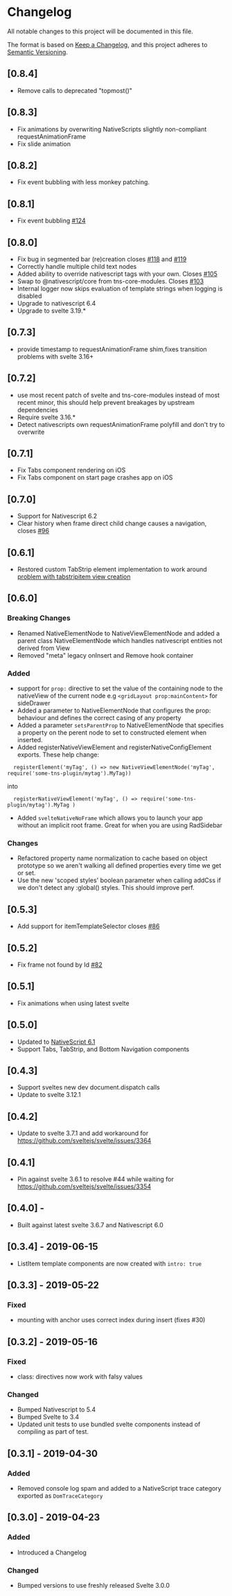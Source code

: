 # Changelog
All notable changes to this project will be documented in this file.

The format is based on [Keep a Changelog](https://keepachangelog.com/en/1.0.0/),
and this project adheres to [Semantic Versioning](https://semver.org/spec/v2.0.0.html).

## [0.8.4]
  - Remove calls to deprecated "topmost()"


## [0.8.3]
  - Fix animations by overwriting NativeScripts slightly non-compliant requestAnimationFrame
  - Fix slide animation

## [0.8.2]
  - Fix event bubbling with less monkey patching.
  
## [0.8.1]
  - Fix event bubbling [#124](https://github.com/halfnelson/svelte-native/issues/124)


## [0.8.0]
  - Fix bug in segmented bar (re)creation closes [#118](https://github.com/halfnelson/svelte-native/issues/118) and [#119](https://github.com/halfnelson/svelte-native/issues/119)
  - Correctly handle multiple child text nodes
  - Added ability to override nativescript tags with your own. Closes [#105](https://github.com/halfnelson/svelte-native/issues/105) 
  - Swap to @nativescript/core from tns-core-modules. Closes [#103](https://github.com/halfnelson/svelte-native/issues/103) 
  - Internal logger now skips evaluation of template strings when logging is disabled
  - Upgrade to nativescript 6.4
  - Upgrade to svelte 3.19.*
  

## [0.7.3]
  - provide timestamp to requestAnimationFrame shim,fixes transition problems with svelte 3.16+


## [0.7.2]
  - use most recent patch of svelte and tns-core-modules instead of most recent minor, this should help prevent breakages by upstream dependencies
  - Require svelte 3.16.*
  - Detect nativescripts own requestAnimationFrame polyfill and don't try to overwrite
  

## [0.7.1]
  - Fix Tabs component rendering on iOS
  - Fix Tabs component on start page crashes app on iOS

## [0.7.0]
  - Support for Nativescript 6.2
  - Clear history when frame direct child change causes a navigation, closes [#96](https://github.com/halfnelson/svelte-native/issues/96)

## [0.6.1]
  - Restored custom TabStrip element implementation to work around [problem with tabstripitem view creation](https://github.com/NativeScript/NativeScript/issues/7608)

## [0.6.0]

### Breaking Changes
  - Renamed NativeElementNode to NativeViewElementNode and added a parent class NativeElementNode which handles nativescript entities not derived from View
  - Removed "meta" legacy onInsert and Remove hook container

### Added
  - support for `prop:` directive to set the value of the containing node to the nativeView of the current node e.g `<gridLayout prop:mainContent>` for sideDrawer
  - Added a parameter to NativeElementNode that configures the prop: behaviour and defines the correct casing of any property
  - Added a parameter `setsParentProp` to NativeElementNode that specifies a property on the perent node to set to constructed element when inserted.
  - Added registerNativeViewElement and registerNativeConfigElement exports. These help change:
```
  registerElement('myTag', () => new NativeViewElementNode('myTag', require('some-tns-plugin/mytag').MyTag))
```
into
```
  registerNativeViewElement('myTag', () => require('some-tns-plugin/mytag').MyTag )
```
  - Added `svelteNativeNoFrame` which allows you to launch your app without an implicit root frame. Great for when you are using RadSidebar


### Changes
  - Refactored property name normalization to cache based on object prototype so we aren't walking all defined properties every time we get or set.
  - Use the new 'scoped styles' boolean parameter when calling addCss if we don't detect any :global() styles. This should improve perf.
  
  
## [0.5.3]
  - Add support for itemTemplateSelector closes [#86](https://github.com/halfnelson/svelte-native/issues/86)

## [0.5.2]
  - Fix frame not found by Id [#82](https://github.com/halfnelson/svelte-native/issues/82)

## [0.5.1]
  - Fix animations when using latest svelte

## [0.5.0]
  - Updated to [NativeScript 6.1](https://www.nativescript.org/blog/nativescript-6.1-kotlin-support-is-here)
  - Support Tabs, TabStrip, and Bottom Navigation components

## [0.4.3]
  - Support sveltes new dev document.dispatch calls
  - Update to svelte 3.12.1

## [0.4.2]
  - Update to svelte 3.7.1 and add workaround for https://github.com/sveltejs/svelte/issues/3364

## [0.4.1]
  - Pin against svelte 3.6.1 to resolve #44 while waiting for https://github.com/sveltejs/svelte/issues/3354

## [0.4.0] - 
  - Built against latest svelte 3.6.7 and Nativescript 6.0

## [0.3.4] - 2019-06-15
  - ListItem template components are now created with `intro: true`

## [0.3.3] - 2019-05-22

### Fixed
  - mounting with anchor uses correct index during insert (fixes #30)

## [0.3.2] - 2019-05-16

### Fixed
  - class: directives now work with falsy values

### Changed
  - Bumped Nativescript to 5.4
  - Bumped Svelte to 3.4
  - Updated unit tests to use bundled svelte components instead of compiling as part of test.

## [0.3.1] - 2019-04-30

### Added
  - Removed console log spam and added to a NativeScript trace category exported as `DomTraceCategory`

## [0.3.0] - 2019-04-23

### Added
 - Introduced a Changelog

### Changed
 - Bumped versions to use freshly released Svelte 3.0.0
